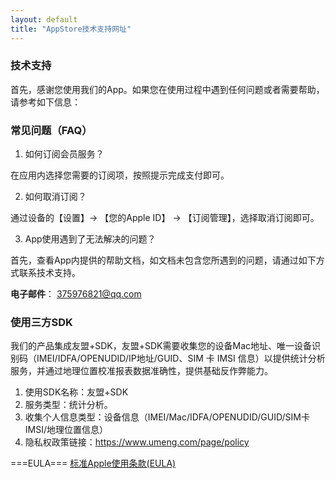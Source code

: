 ```yaml
---
layout: default
title: "AppStore技术支持网址"
---
```


### 技术支持

首先，感谢您使用我们的App。如果您在使用过程中遇到任何问题或者需要帮助，请参考如下信息：


### 常见问题（FAQ）

1. 如何订阅会员服务？

在应用内选择您需要的订阅项，按照提示完成支付即可。

2. 如何取消订阅？

通过设备的【设置】-> 【您的Apple ID】 -> 【订阅管理】，选择取消订阅即可。

3. App使用遇到了无法解决的问题？

首先，查看App内提供的帮助文档，如文档未包含您所遇到的问题，请通过如下方式联系技术支持。

**电子邮件**： 375976821@qq.com


### 使用三方SDK
我们的产品集成友盟+SDK，友盟+SDK需要收集您的设备Mac地址、唯一设备识别码（IMEI/IDFA/OPENUDID/IP地址/GUID、SIM 卡 IMSI 信息）以提供统计分析服务，并通过地理位置校准报表数据准确性，提供基础反作弊能力。

1. 使用SDK名称：友盟+SDK
2. 服务类型：统计分析。
3. 收集个人信息类型：设备信息（IMEI/Mac/IDFA/OPENUDID/GUID/SIM卡IMSI/地理位置信息）
4. 隐私权政策链接：https://www.umeng.com/page/policy

===EULA===
[标准Apple使用条款(EULA)](https://www.apple.com/legal/internet-services/itunes/dev/stdeula/)
